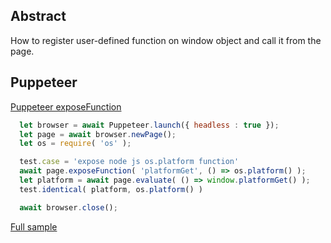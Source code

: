 ## Abstract
How to register user-defined function on window object and call it from the page.

## Puppeteer
[Puppeteer exposeFunction](https://pptr.dev/#?product=Puppeteer&version=v2.0.0&show=api-pageexposefunctionname-puppeteerfunction)

```javascript
  let browser = await Puppeteer.launch({ headless : true });
  let page = await browser.newPage();
  let os = require( 'os' );

  test.case = 'expose node js os.platform function'
  await page.exposeFunction( 'platformGet', () => os.platform() );
  let platform = await page.evaluate( () => window.platformGet() );
  test.identical( platform, os.platform() )

  await browser.close();
```
[Full sample](../../../sample/puppeteer/FunctionExposing.test.s)
